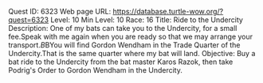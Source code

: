 Quest ID: 6323
Web page URL: https://database.turtle-wow.org/?quest=6323
Level: 10
Min Level: 10
Race: 16
Title: Ride to the Undercity
Description: One of my bats can take you to the Undercity, for a small fee.Speak with me again when you are ready so that we may arrange your transport.$B$BYou will find Gordon Wendham in the Trade Quarter of the Undercity.That is the same quarter where my bat will land.
Objective: Buy a bat ride to the Undercity from the bat master Karos Razok, then take Podrig's Order to Gordon Wendham in the Undercity.
